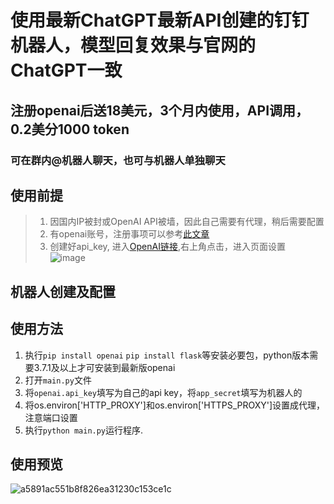 # 使用最新ChatGPT最新API创建的钉钉机器人，模型回复效果与官网的ChatGPT一致
## 注册openai后送18美元，3个月内使用，API调用，0.2美分1000 token
### 可在群内@机器人聊天，也可与机器人单独聊天

## 使用前提
> 1. 因国内IP被封或OpenAI API被墙，因此自己需要有代理，稍后需要配置  
> 2. 有openai账号，注册事项可以参考[此文章](https://juejin.cn/post/7173447848292253704)   
> 3. 创建好api_key, 进入[OpenAI链接](https://platform.openai.com/),右上角点击，进入页面设置  
![image](https://user-images.githubusercontent.com/38237931/222461544-260ef350-2d05-486d-bf36-d078873b0f7a.png)

## 机器人创建及配置

## 使用方法
1. 执行`pip install openai` `pip install flask`等安装必要包，python版本需要3.7.1及以上才可安装到最新版openai
2. 打开`main.py`文件
3. 将`openai.api_key`填写为自己的api key，将`app_secret`填写为机器人的
4. 将os.environ['HTTP_PROXY']和os.environ['HTTPS_PROXY']设置成代理，注意端口设置
5. 执行`python main.py`运行程序.

## 使用预览
![a5891ac551b8f826ea31230c153ce1c](https://user-images.githubusercontent.com/38237931/222902105-a6add51d-7a03-46e0-8112-c4341d1f63f2.jpg)
